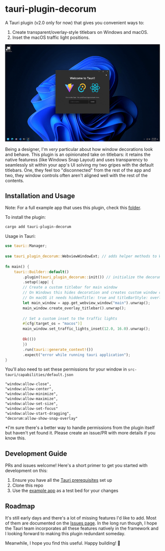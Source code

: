 # tauri-plugin-decorum

A Tauri plugin (v2.0 only for now) that gives you convenient ways to:

1. Create transparent/overlay-style titlebars on Windows and macOS.
2. Inset the macOS traffic light positions.

![demo](./wheeee.gif)

Being a designer, I'm _very_ particular about how window decorations look and behave. This plugin is an opinionated take on titlebars: it retains the native featuress (like Windows Snap Layout) and uses transparency to seamlessly sit within your app's UI solving my two gripes with the default titlebars. One, they feel too "disconnected" from the rest of the app and two, they window controls often aren't aligned well with the rest of the contents.

## Installation and Usage

Note: For a full example app that uses this plugin, check this [folder](examples/tauri-app/).

To install the plugin:
```bash
cargo add tauri-plugin-decorum
```

Usage in Tauri:
```rust
use tauri::Manager;

use tauri_plugin_decorum::WebviewWindowExt; // adds helper methods to WebviewWindow

fn main() {
    tauri::Builder::default()
        .plugin(tauri_plugin_decorum::init()) // initialize the decorum plugin
        .setup(|app| {
	    // Create a custom titlebar for main window
	    // On Windows this hides decoration and creates custom window controls
	    // On macOS it needs hiddenTitle: true and titleBarStyle: overlay
	    let main_window = app.get_webview_window("main").unwrap();
	    main_window.create_overlay_titlebar().unwrap();

	    // Set a custom inset to the traffic lights
	    #[cfg(target_os = "macos")]
	    main_window.set_traffic_lights_inset(12.0, 16.0).unwrap();

	    Ok(())
        })
        .run(tauri::generate_context!())
        .expect("error while running tauri application");
}
```

You'll also need to set these permissions for your window in `src-tauri/capabilities/default.json`
```
"window:allow-close",
"window:allow-center",
"window:allow-minimize",
"window:allow-maximize",
"window:allow-set-size",
"window:allow-set-focus"
"window:allow-start-dragging",
"decorum:allow-show-snap-overlay"
```

*I'm sure there's a better way to handle permissions from the plugin itself but haven't yet found it. Please create an issue/PR with more details if you know this.


## Development Guide

PRs and issues welcome! Here's a short primer to get you started with development on this:
1. Ensure you have all the [Tauri prerequisites](https://beta.tauri.app/start/prerequisites/) set up
2. Clone this repo
3. Use the [example app](examples/tauri-app) as a test bed for your changes

## Roadmap

It's still early days and there's a lot of missing features I'd like to add. Most of them are documented on the [Issues page](https://github.com/clearlysid/tauri-plugin-decorum/issues).
In the long run though, I hope the Tauri team incorporates all these features natively in the framework and I looking forward to making this plugin redundant someday.

Meanwhile, I hope you find this useful. Happy building! 🥂
